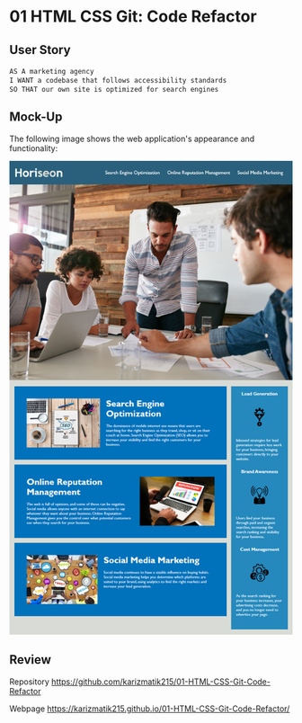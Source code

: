 # 01 HTML CSS Git: Code Refactor

## User Story

```
AS A marketing agency
I WANT a codebase that follows accessibility standards
SO THAT our own site is optimized for search engines
```
## Mock-Up

The following image shows the web application's appearance and functionality:

![code refactor demo](./assets/images/01-html-css-git-homework-demo.png)

## Review

Repository
https://github.com/karizmatik215/01-HTML-CSS-Git-Code-Refactor

Webpage
https://karizmatik215.github.io/01-HTML-CSS-Git-Code-Refactor/